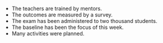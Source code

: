 - The teachers are trained by mentors.
- The outcomes are measured by a survey. 
- The exam has been administered to two thousand students. 
- The baseline has been the focus of this week.
- Many activities were planned.
